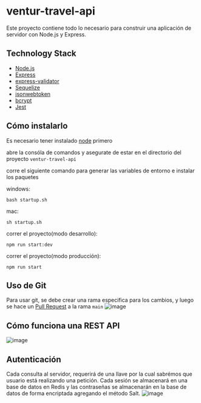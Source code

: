 # ventur-travel-api

Este proyecto contiene todo lo necesario para construir una aplicación de servidor con Node.js y Express.

## Technology Stack

- [Node.js](https://nodejs.org/)
- [Express](https://expressjs.com/es/)
- [express-validator](https://express-validator.github.io/)
- [Sequelize](https://sequelize.org)
- [jsonwebtoken](https://jwt.io/)
- [bcrypt](https://www.npmjs.com/package/bcrypt)
- [Jest](https://jestjs.io/)

## Cómo instalarlo

Es necesario tener instalado [node](https://nodejs.org/es/download) primero

abre la consóla de comandos y asegurate de estar en el directorio del proyecto `ventur-travel-api`

corre el siguiente comando para generar las variables de entorno e instalar los paquetes

windows:

```shell
bash startup.sh
```

mac:

```shell
sh startup.sh
```

correr el proyecto(modo desarrollo):

```shell
npm run start:dev
```

correr el proyecto(modo producción):

```shell
npm run start
```

## Uso de Git

Para usar git, se debe crear una rama especifica para los cambios, y luego se hace un [Pull Request](https://docs.github.com/articles/about-pull-requests) a la rama `main`
![image](https://github.com/luiscelano/rest-api-starter-kit/assets/57637647/032d3e7f-4063-449c-8c04-18e39854d94e)

## Cómo funciona una REST API

![image](https://github.com/luiscelano/rest-api-starter-kit/assets/57637647/9662566d-0882-434b-a6fe-14ff7c684221)

## Autenticación

Cada consulta al servidor, requerirá de una llave por la cual sabrémos que usuario está realizando una petición. Cada sesión se almacenará en una base de datos en Redis y las contraseñas se almacenarán en la base de datos de forma encriptada agregando el método Salt.
![image](https://github.com/luiscelano/rest-api-starter-kit/assets/57637647/10188015-608f-414d-9f66-1d0924dc4ab3)
